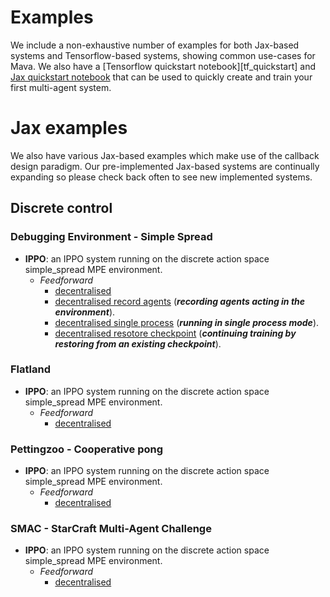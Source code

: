 # Examples

We include a non-exhaustive number of examples for both Jax-based systems and Tensorflow-based systems, showing common use-cases for Mava. We also have a [Tensorflow quickstart notebook][tf_quickstart] and [Jax quickstart notebook][jax_quickstart] that can be used to quickly create and train your first multi-agent system.

# Jax examples
We also have various Jax-based examples which make use of the callback design paradigm. Our pre-implemented Jax-based systems are continually expanding so please check back often to see new implemented systems.

## Discrete control

### Debugging Environment - Simple Spread

- **IPPO**:
    an IPPO system running on the discrete action space simple_spread MPE environment.
  - *Feedforward*
    - [decentralised][debug_ippo_ff_dec_jax]
    - [decentralised record agents][debug_ippo_ff_dec_jax_record] (***recording agents acting in the environment***).
    - [decentralised single process][debug_ippo_ff_dec_jax_single_process] (***running in single process mode***).
    - [decentralised resotore checkpoint][debug_ippo_ff_dec_jax_checkpoint] (***continuing training by restoring from an existing checkpoint***).


[debug_ippo_ff_dec_jax]: https://github.com/instadeepai/Mava/blob/develop/examples/debugging/simple_spread/feedforward/decentralised/run_ippo.py
[debug_ippo_ff_dec_jax_record]: https://github.com/instadeepai/Mava/blob/develop/examples/debugging/simple_spread/feedforward/decentralised/run_ippo_with_monitoring.py
[debug_ippo_ff_dec_jax_single_process]: https://github.com/instadeepai/Mava/blob/develop/examples/debugging/simple_spread/feedforward/decentralised/run_ippo_single_process.py
[debug_ippo_ff_dec_jax_checkpoint]: https://github.com/instadeepai/Mava/blob/develop/examples/debugging/simple_spread/feedforward/decentralised/run_ippo_restore_checkpoint.py

### Flatland

- **IPPO**:
    an IPPO system running on the discrete action space simple_spread MPE environment.
  - *Feedforward*
    - [decentralised][flatland_ippo_ff_dec_jax]

### Pettingzoo - Cooperative pong

- **IPPO**:
    an IPPO system running on the discrete action space simple_spread MPE environment.
  - *Feedforward*
    - [decentralised][pz_coop_pong_ippo_ff_dec_jax]

### SMAC - StarCraft Multi-Agent Challenge

- **IPPO**:
    an IPPO system running on the discrete action space simple_spread MPE environment.
  - *Feedforward*
    - [decentralised][smac_ippo_ff_dec_jax]



<!-- Examples -->
[jax_quickstart]: https://github.com/instadeepai/Mava/blob/develop/examples/quickstart.ipynb

[debug_ippo_ff_dec_jax]: https://github.com/instadeepai/Mava/blob/develop/examples/debugging/simple_spread/feedforward/decentralised/run_ippo.py
[debug_ippo_ff_dec_jax_record]: https://github.com/instadeepai/Mava/blob/develop/examples/debugging/simple_spread/feedforward/decentralised/run_ippo_with_monitoring.py
[debug_ippo_ff_dec_jax_single_process]: https://github.com/instadeepai/Mava/blob/develop/examples/debugging/simple_spread/feedforward/decentralised/run_ippo_single_process.py
[debug_ippo_ff_dec_jax_checkpoint]: https://github.com/instadeepai/Mava/blob/develop/examples/debugging/simple_spread/feedforward/decentralised/run_ippo_restore_checkpoint.py
[flatland_ippo_ff_dec_jax]: https://github.com/instadeepai/Mava/blob/develop/examples/flatland/feedforward/decentralised/run_ippo.py
[pz_coop_pong_ippo_ff_dec_jax]: https://github.com/instadeepai/Mava/blob/develop/examples/petting_zoo/butterfly/cooperative_pong/feedforward/decentralised/run_ippo.py
[smac_ippo_ff_dec_jax]: https://github.com/instadeepai/Mava/blob/develop/examples/smac/feedforward/decentralised/run_ippo.py
